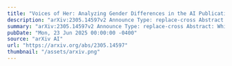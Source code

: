 ```yaml
---
title: "Voices of Her: Analyzing Gender Differences in the AI Publication World"
description: "arXiv:2305.14597v2 Announce Type: replace-cross Abstract: While several previous studies have analyzed gender bias in research, we are still missing a comprehensive analysis of gender differences in the AI community, covering diverse topics and different development trends. Using the AI Scholar dataset of 78K researchers in the field of AI, we identify several gender differences: (1) Although female researchers tend to have fewer overall citations than males, this citation difference does not hold for all academic-age groups; (2) There exist large gender homophily in co-authorship on AI papers; (3) Female first-authored papers show distinct linguistic styles, such as longer text, more positive emotion words, and more catchy titles than male first-authored papers. Our analysis provides a window into the current demographic trends in our AI community, and encourages more gender equality and diversity in the future. Our code and data are at https://github.com/causalNLP/ai-scholar-gender."
summary: "arXiv:2305.14597v2 Announce Type: replace-cross Abstract: While several previous studies have analyzed gender bias in research, we are still missing a comprehensive analysis of gender differences in the AI community, covering diverse topics and different development trends. Using the AI Scholar dataset of 78K researchers in the field of AI, we identify several gender differences: (1) Although female researchers tend to have fewer overall citations than males, this citation difference does not hold for all academic-age groups; (2) There exist large gender homophily in co-authorship on AI papers; (3) Female first-authored papers show distinct linguistic styles, such as longer text, more positive emotion words, and more catchy titles than male first-authored papers. Our analysis provides a window into the current demographic trends in our AI community, and encourages more gender equality and diversity in the future. Our code and data are at https://github.com/causalNLP/ai-scholar-gender."
pubDate: "Mon, 23 Jun 2025 00:00:00 -0400"
source: "arXiv AI"
url: "https://arxiv.org/abs/2305.14597"
thumbnail: "/assets/arxiv.png"
---
```


